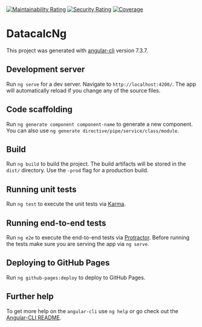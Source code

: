 [![Maintainability Rating](https://sonarcloud.io/api/project_badges/measure?project=iamthechad_datacalc-ng&metric=sqale_rating)](https://sonarcloud.io/summary/new_code?id=iamthechad_datacalc-ng)
[![Security Rating](https://sonarcloud.io/api/project_badges/measure?project=iamthechad_datacalc-ng&metric=security_rating)](https://sonarcloud.io/summary/new_code?id=iamthechad_datacalc-ng)
[![Coverage](https://sonarcloud.io/api/project_badges/measure?project=iamthechad_datacalc-ng&metric=coverage)](https://sonarcloud.io/summary/new_code?id=iamthechad_datacalc-ng)
# DatacalcNg

This project was generated with [angular-cli](https://github.com/angular/angular-cli) version 7.3.7.

## Development server
Run `ng serve` for a dev server. Navigate to `http://localhost:4200/`. The app will automatically reload if you change any of the source files.

## Code scaffolding

Run `ng generate component component-name` to generate a new component. You can also use `ng generate directive/pipe/service/class/module`.

## Build

Run `ng build` to build the project. The build artifacts will be stored in the `dist/` directory. Use the `-prod` flag for a production build.

## Running unit tests

Run `ng test` to execute the unit tests via [Karma](https://karma-runner.github.io).

## Running end-to-end tests

Run `ng e2e` to execute the end-to-end tests via [Protractor](http://www.protractortest.org/).
Before running the tests make sure you are serving the app via `ng serve`.

## Deploying to GitHub Pages

Run `ng github-pages:deploy` to deploy to GitHub Pages.

## Further help

To get more help on the `angular-cli` use `ng help` or go check out the [Angular-CLI README](https://github.com/angular/angular-cli/blob/master/README.md).

